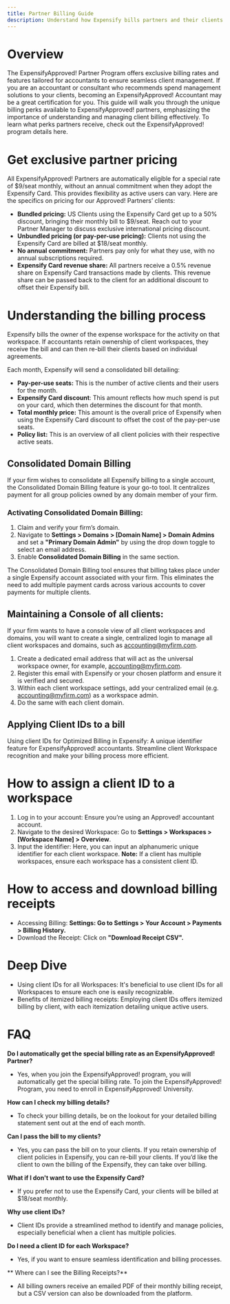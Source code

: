 ```yaml
---
title: Partner Billing Guide
description: Understand how Expensify bills partners and their clients
---
```


# Overview

The ExpensifyApproved! Partner Program offers exclusive billing rates and features tailored for accountants to ensure seamless client management. If you are an accountant or consultant who recommends spend management solutions to your clients, becoming an ExpensifyApproved! Accountant may be a great certification for you. This guide will walk you through the unique billing perks available to ExpensifyApproved! partners, emphasizing the importance of understanding and managing client billing effectively. To learn what perks partners receive, check out the ExpensifyApproved! program details here.

#  Get exclusive partner pricing

All ExpensifyApproved! Partners are automatically eligible for a special rate of $9/seat monthly, without an annual commitment when they adopt the Expensify Card. This provides flexibility as active users can vary. Here are the specifics on pricing for our Approved! Partners’ clients:
- **Bundled pricing:** US Clients using the Expensify Card get up to a 50% discount, bringing their monthly bill to $9/seat. Reach out to your Partner Manager to discuss exclusive international pricing discount.
- **Unbundled pricing (or pay-per-use pricing):** Clients not using the Expensify Card are billed at $18/seat monthly.
- **No annual commitment:** Partners pay only for what they use, with no annual subscriptions required.
- **Expensify Card revenue share:** All partners receive a 0.5% revenue share on Expensify Card transactions made by clients. This revenue share can be passed back to the client for an additional discount to offset their Expensify bill.

# Understanding the billing process

Expensify bills the owner of the expense workspace for the activity on that workspace. If accountants retain ownership of client workspaces, they receive the bill and can then re-bill their clients based on individual agreements.

Each month, Expensify will send a consolidated bill detailing:
- **Pay-per-use seats:** This is the number of active clients and their users for the month.
- **Expensify Card discount**: This amount reflects how much spend is put on your card, which then determines the discount for that month.
- **Total monthly price:** This amount is the overall price of Expensify when using the Expensify Card discount to offset the cost of the pay-per-use seats.
- **Policy list:** This is an overview of all client policies with their respective active seats.

## Consolidated Domain Billing

If your firm wishes to consolidate all Expensify billing to a single account, the Consolidated Domain Billing feature is your go-to tool. It centralizes payment for all group policies owned by any domain member of your firm.

### Activating Consolidated Domain Billing:
  1. Claim and verify your firm’s domain.
  2. Navigate to **Settings > Domains > [Domain Name] > Domain Admins** and set a **"Primary Domain Admin"** by using the drop down toggle to select an email address. 
  3. Enable **Consolidated Domain Billing** in the same section.

The Consolidated Domain Billing tool ensures that billing takes place under a single Expensify account associated with your firm. This eliminates the need to add multiple payment cards across various accounts to cover payments for multiple clients.

## Maintaining a Console of all clients:

If your firm wants to have a console view of all client workspaces and domains, you will want to create a single, centralized login to manage all client workspaces and domains, such as accounting@myfirm.com. 

  1. Create a dedicated email address that will act as the universal workspace owner, for example, accounting@myfirm.com.
  2. Register this email with Expensify or your chosen platform and ensure it is verified and secured.
  3. Within each client workspace settings, add your centralized email (e.g. accounting@myfirm.com) as a workspace admin.
  4. Do the same with each client domain.

## Applying Client IDs to a bill 

Using client IDs for Optimized Billing in Expensify: A unique identifier feature for ExpensifyApproved! accountants. Streamline client Workspace recognition and make your billing process more efficient.

# How to assign a client ID to a workspace
  1. Log in to your account: Ensure you’re using an Approved! accountant account.
  2. Navigate to the desired Workspace: Go to **Settings > Workspaces > [Workspace Name] > Overview**.
  3. Input the identifier: Here, you can input an alphanumeric unique identifier for each client workspace.
**Note:** If a client has multiple workspaces, ensure each workspace has a consistent client ID.

# How to access and download billing receipts
- Accessing Billing: **Settings: Go to Settings > Your Account > Payments > Billing History.**
- Download the Receipt: Click on **"Download Receipt CSV".**

# Deep Dive
- Using client IDs for all Workspaces: It's beneficial to use client IDs for all Workspaces to ensure each one is easily recognizable.
- Benefits of itemized billing receipts: Employing client IDs offers itemized billing by client, with each itemization detailing unique active users.

# FAQ

**Do I automatically get the special billing rate as an ExpensifyApproved! Partner?**
- Yes, when you join the ExpensifyApproved! program, you will automatically get the special billing rate. To join the ExpensifyApproved! Program, you need to enroll in ExpensifyApproved! University. 

**How can I check my billing details?**
- To check your billing details, be on the lookout for your detailed billing statement sent out at the end of each month. 

**Can I pass the bill to my clients?**
- Yes, you can pass the bill on to your clients. If you retain ownership of client policies in Expensify, you can re-bill your clients. If you’d like the client to own the billing of the Expensify, they can take over billing. 

**What if I don't want to use the Expensify Card?**
- If you prefer not to use the Expensify Card, your clients will be billed at $18/seat monthly.

**Why use client IDs?**
- Client IDs provide a streamlined method to identify and manage policies, especially beneficial when a client has multiple policies.

**Do I need a client ID for each Workspace?**
- Yes, if you want to ensure seamless identification and billing processes.

** Where can I see the Billing Receipts?**
- All billing owners receive an emailed PDF of their monthly billing receipt, but a CSV version can also be downloaded from the platform.
